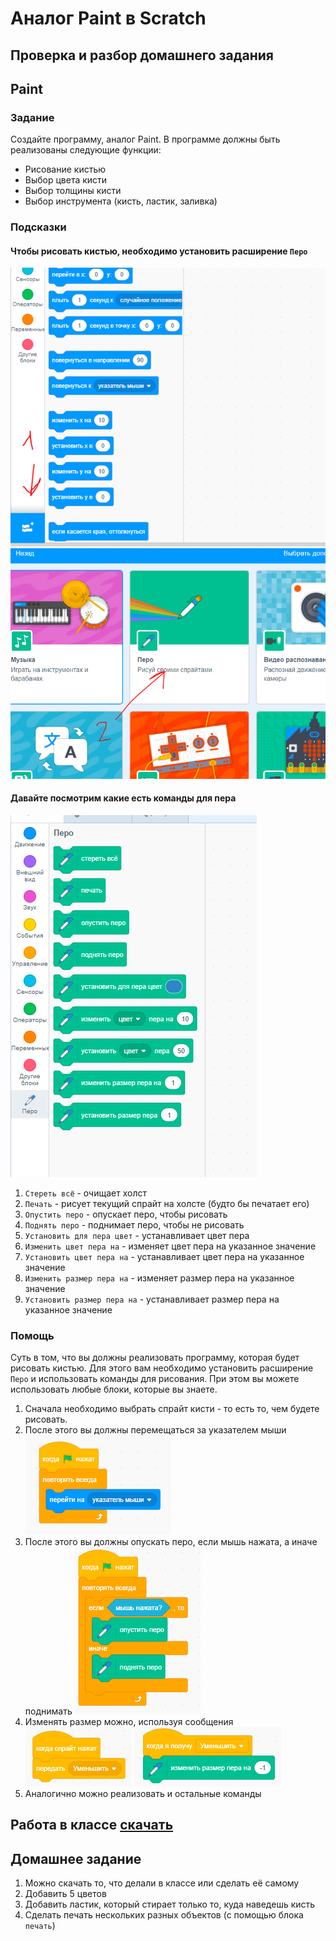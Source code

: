 # Аналог Paint в Scratch

## Проверка и разбор домашнего задания

## Paint

### Задание

Создайте программу, аналог Paint. В программе должны быть реализованы следующие функции:

* Рисование кистью
* Выбор цвета кисти
* Выбор толщины кисти
* Выбор инструмента (кисть, ластик, заливка)

### Подсказки

#### Чтобы рисовать кистью, необходимо установить расширение `Перо`

![](img.png)
![](img_1.png)

#### Давайте посмотрим какие есть команды для пера

![](img_2.png)

1. `Стереть всё` - очищает холст
2. `Печать` - рисует текущий спрайт на холсте (будто бы печатает его)
3. `Опустить перо` - опускает перо, чтобы рисовать
4. `Поднять перо` - поднимает перо, чтобы не рисовать
5. `Установить для пера цвет` - устанавливает цвет пера
6. `Изменить цвет пера на` - изменяет цвет пера на указанное значение
7. `Установить цвет пера на` - устанавливает цвет пера на указанное значение
8. `Изменить размер пера на` - изменяет размер пера на указанное значение
9. `Установить размер пера на` - устанавливает размер пера на указанное значение

### Помощь

Суть в том, что вы должны реализовать программу, которая будет рисовать кистью. Для этого вам необходимо установить
расширение `Перо` и использовать команды для рисования. При этом вы можете использовать любые блоки, которые вы знаете.

1. Сначала необходимо выбрать спрайт кисти - то есть то, чем будете рисовать.
2. После этого вы должны перемещаться за указателем мыши
   ![](img_3.png)
3. После этого вы должны опускать перо, если мышь нажата, а иначе поднимать
   ![](img_4.png)
4. Изменять размер можно, используя сообщения
   ![](img_5.png)
   ![img_6.png](img_6.png)
5. Аналогично можно реализовать и остальные команды

## Работа в классе [скачать](Paint.sb3)

## Домашнее задание
1. Можно скачать то, что делали в классе или сделать её самому
2. Добавить 5 цветов
3. Добавить ластик, который стирает только то, куда наведешь кисть
4. Сделать печать нескольких разных объектов (с помощью блока `печать`)




